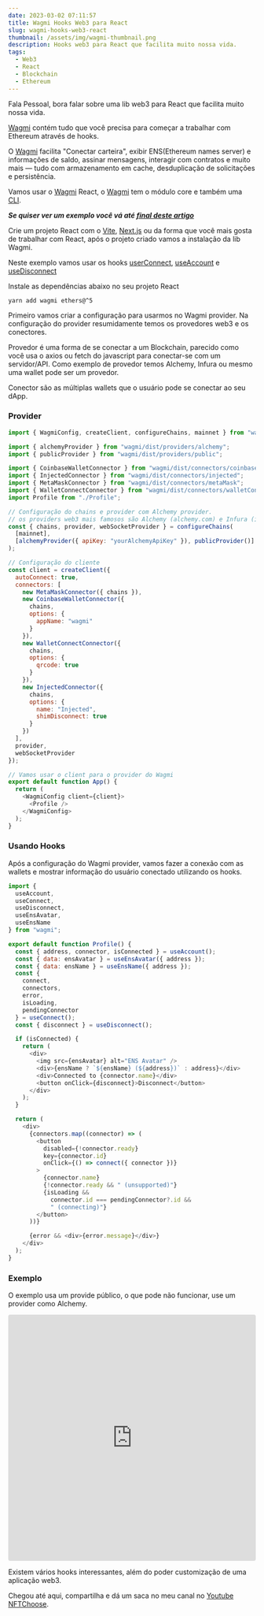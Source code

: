 ```yaml
---
date: 2023-03-02 07:11:57
title: Wagmi Hooks Web3 para React
slug: wagmi-hooks-web3-react
thumbnail: /assets/img/wagmi-thumbnail.png
description: Hooks web3 para React que facilita muito nossa vida.
tags:
  - Web3
  - React
  - Blockchain
  - Ethereum
---
```

Fala Pessoal, bora falar sobre uma lib web3 para React que facilita muito nossa vida.

[Wagmi](https://wagmi.sh/) contém tudo que você precisa para começar a trabalhar com Ethereum através de hooks.

O [Wagmi](https://wagmi.sh/) facilita "Conectar carteira", exibir ENS(Ethereum names server) e informações de saldo, assinar mensagens, interagir com contratos e muito mais — tudo com armazenamento em cache, desduplicação de solicitações e persistência.

Vamos usar o [Wagmi](https://wagmi.sh/) React, o [Wagmi](https://wagmi.sh/) tem o módulo core e também uma [CLI](https://wagmi.sh/examples/connect-wallet).

***S﻿e quiser ver um exemplo você vá até [final deste artigo](#wagmi-exemplo)***

Crie um projeto React com o [Vite](https://vitejs.dev/), [Next.js](https://nextjs.org/) ou da forma que você mais gosta de trabalhar com React, após o projeto criado vamos a instalação da lib Wagmi.

Neste exemplo vamos usar os hooks [userConnect](https://wagmi.sh/react/hooks/useConnect), [useAccount](https://wagmi.sh/react/hooks/useAccount) e [useDisconnect](https://wagmi.sh/react/hooks/useDisconnect)

Instale as dependências abaixo no seu projeto React

```shell
yarn add wagmi ethers@^5
```

Primeiro vamos criar a configuração para usarmos no Wagmi provider. Na configuração do provider resumidamente temos os provedores web3 e os conectores.

Provedor é uma forma de se conectar a um Blockchain, parecido como você usa o axios ou fetch do javascript para conectar-se com um servidor/API. Como exemplo de provedor temos Alchemy, Infura ou mesmo uma wallet pode ser um provedor.

Conector são as múltiplas wallets que o usuário pode se conectar ao seu dApp.

### Provider

```javascript
import { WagmiConfig, createClient, configureChains, mainnet } from "wagmi";

import { alchemyProvider } from "wagmi/dist/providers/alchemy";
import { publicProvider } from "wagmi/dist/providers/public";

import { CoinbaseWalletConnector } from "wagmi/dist/connectors/coinbaseWallet";
import { InjectedConnector } from "wagmi/dist/connectors/injected";
import { MetaMaskConnector } from "wagmi/dist/connectors/metaMask";
import { WalletConnectConnector } from "wagmi/dist/connectors/walletConnect";
import Profile from "./Profile";

// Configuração do chains e provider com Alchemy provider.
// os providers web3 mais famosos são Alchemy (alchemy.com) e Infura (infura.io)
const { chains, provider, webSocketProvider } = configureChains(
  [mainnet],
  [alchemyProvider({ apiKey: "yourAlchemyApiKey" }), publicProvider()]
);

// Configuração do cliente
const client = createClient({
  autoConnect: true,
  connectors: [
    new MetaMaskConnector({ chains }),
    new CoinbaseWalletConnector({
      chains,
      options: {
        appName: "wagmi"
      }
    }),
    new WalletConnectConnector({
      chains,
      options: {
        qrcode: true
      }
    }),
    new InjectedConnector({
      chains,
      options: {
        name: "Injected",
        shimDisconnect: true
      }
    })
  ],
  provider,
  webSocketProvider
});

// Vamos usar o client para o provider do Wagmi
export default function App() {
  return (
    <WagmiConfig client={client}>
      <Profile />
    </WagmiConfig>
  );
}
```

### U﻿sando Hooks

Após a configuração do Wagmi provider, vamos fazer a conexão com as wallets e mostrar informação do usuário conectado utilizando os hooks.

```javascript
import {
  useAccount,
  useConnect,
  useDisconnect,
  useEnsAvatar,
  useEnsName
} from "wagmi";

export default function Profile() {
  const { address, connector, isConnected } = useAccount();
  const { data: ensAvatar } = useEnsAvatar({ address });
  const { data: ensName } = useEnsName({ address });
  const {
    connect,
    connectors,
    error,
    isLoading,
    pendingConnector
  } = useConnect();
  const { disconnect } = useDisconnect();

  if (isConnected) {
    return (
      <div>
        <img src={ensAvatar} alt="ENS Avatar" />
        <div>{ensName ? `${ensName} (${address})` : address}</div>
        <div>Connected to {connector.name}</div>
        <button onClick={disconnect}>Disconnect</button>
      </div>
    );
  }

  return (
    <div>
      {connectors.map((connector) => (
        <button
          disabled={!connector.ready}
          key={connector.id}
          onClick={() => connect({ connector })}
        >
          {connector.name}
          {!connector.ready && " (unsupported)"}
          {isLoading &&
            connector.id === pendingConnector?.id &&
            " (connecting)"}
        </button>
      ))}

      {error && <div>{error.message}</div>}
    </div>
  );
}
```

<h3 id="wagmi-exemplo">Exemplo</h3>

O exemplo usa um provide público, o que pode não funcionar, use um provider como Alchemy.

<iframe src="https://codesandbox.io/embed/react-wagmi-hook-c9x9jg?fontsize=14&hidenavigation=1&theme=dark"
     style="width:100%; height:500px; border:0; border-radius: 4px; overflow:hidden;"
     title="React-Wagmi-hook"
     allow="accelerometer; ambient-light-sensor; camera; encrypted-media; geolocation; gyroscope; hid; microphone; midi; payment; usb; vr; xr-spatial-tracking"
     sandbox="allow-forms allow-modals allow-popups allow-presentation allow-same-origin allow-scripts"
   ></iframe>

Existem vários hooks interessantes, além do poder customização de uma aplicação web3.

Chegou até aqui, compartilha e dá um saca no meu canal no [Youtube NFTChoose](https://www.youtube.com/@nftchoose).